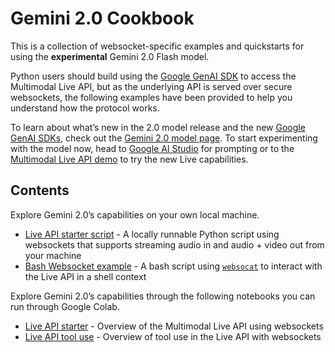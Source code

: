 # Gemini 2.0 Cookbook

This is a collection of websocket-specific examples and quickstarts for using the **experimental** Gemini 2.0 Flash model.

Python users should build using the [Google GenAI SDK](https://ai.google.dev/gemini-api/docs/sdks) to access the Multimodal Live API, but as the underlying API is served over secure websockets, the following examples have been provided to help you understand how the protocol works.

To learn about what’s new in the 2.0 model release and the new [Google GenAI SDKs](https://github.com/googleapis/python-genai), check out the [Gemini 2.0 model page](https://ai.google.dev/gemini-api/docs/models/gemini-v2). To start experimenting with the model now, head to [Google AI Studio](https://aistudio.google.com/prompts/new_chat?model=gemini-2.0-flash-exp) for prompting or to the [Multimodal Live API demo](https://aistudio.google.com/live) to try the new Live capabilities.
## Contents

Explore Gemini 2.0’s capabilities on your own local machine.

* [Live API starter script](./live_api_starter.py) \- A locally runnable Python script using websockets that supports streaming audio in and audio + video out from your machine
* [Bash Websocket example](./shell_websockets.sh) \- A bash script using [`websocat`](https://github.com/vi/websocat) to interact with the Live API in a shell context

Explore Gemini 2.0’s capabilities through the following notebooks you can run through Google Colab.

* [Live API starter](./live_api_starter.ipynb) \- Overview of the Multimodal Live API using websockets
* [Live API tool use](./live_api_tool_use.ipynb) \- Overview of tool use in the Live API with websockets
